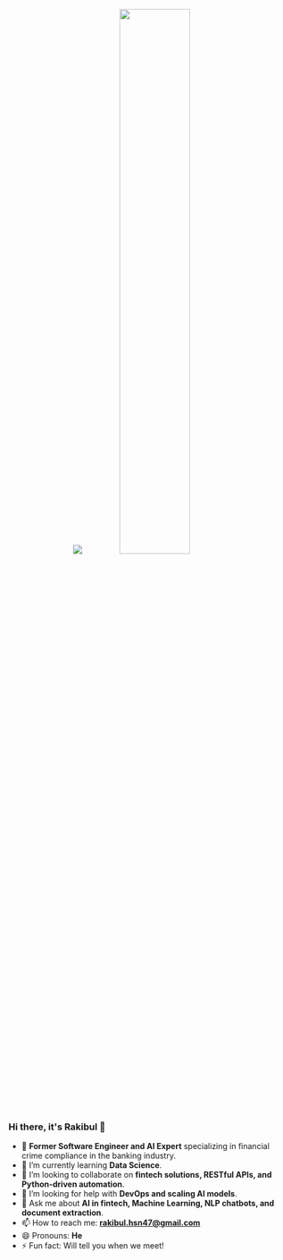 
  <p align="center">
  <img src ="https://github-readme-streak-stats.herokuapp.com?user=rakib06&theme=darcula&hide_border=true&background=FFFFFF00">

  <img height="50%" width="auto" src ="https://github-readme-stats.vercel.app/api/top-langs/?username=rakib06&layout=compact&hide_border=true&theme=darcula&bg_color=00000000&langs_count=6&hide=jupyter%20notebook,tex,css,php">

  
<!-- <img height="50%" width="auto" src ="https://github-readme-stats.vercel.app/api?username=rakib06&show_icons=true&count_private=true&theme=darcula&hide_border=true&hide=issues,contribs&bg_color=00000000"> -->
  
  <br>
  <br>
  
</p>






### Hi there, it's Rakibul 👋

<!--
**rakib06/rakib06** is a ✨ _special_ ✨ repository because its `README.md` (this file) appears on your GitHub profile.
-->

- 🔭 **Former Software Engineer and AI Expert** specializing in financial crime compliance in the banking industry.
- 🌱 I’m currently learning **Data Science**.
- 👯 I’m looking to collaborate on **fintech solutions, RESTful APIs, and Python-driven automation**.
- 🤔 I’m looking for help with **DevOps and scaling AI models**.
- 💬 Ask me about **AI in fintech, Machine Learning, NLP chatbots, and document extraction**.
- 📫 How to reach me: **rakibul.hsn47@gmail.com**
- 😄 Pronouns: **He**
- ⚡ Fun fact: Will tell you when we meet!


